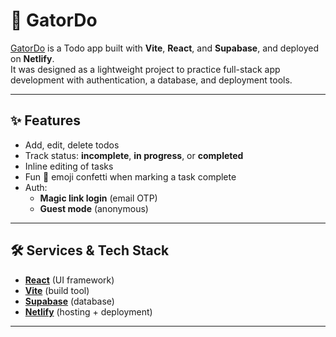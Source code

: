 # 🐊 GatorDo

[GatorDo](https://gatordo.netlify.app) is a Todo app built with **Vite**, **React**, and **Supabase**, and deployed on **Netlify**.  
It was designed as a lightweight project to practice full-stack app development with authentication, a database, and deployment tools.

---

## ✨ Features
- Add, edit, delete todos
- Track status: **incomplete**, **in progress**, or **completed**
- Inline editing of tasks
- Fun 🐊 emoji confetti when marking a task complete
- Auth:
  - **Magic link login** (email OTP)
  - **Guest mode** (anonymous)

---

## 🛠️ Services & Tech Stack
- **[React](https://react.dev/)** (UI framework)  
- **[Vite](https://vitejs.dev/)** (build tool)  
- **[Supabase](https://supabase.com/)** (database)  
- **[Netlify](https://www.netlify.com/)** (hosting + deployment)  

---